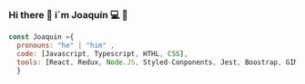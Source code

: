 ### Hi there 👋 i´m Joaquín 💻 🚀
```js
const Joaquin ={
  pronouns: "he" | "him" ,
  code: [Javascript, Typescript, HTHL, CSS],
  tools: [React, Redux, Node.JS, Styled-Conponents, Jest, Boostrap, GIMP, Inkscape],
  }
  ```
<!--
**Joaquin58/Joaquin58** is a ✨ _special_ ✨ repository because its `README.md` (this file) appears on your GitHub profile.

Here are some ideas to get you started:

- 🔭 I’m currently working on ...
- 🌱 I’m currently learning ...
- 👯 I’m looking to collaborate on ...
- 🤔 I’m looking for help with ...
- 💬 Ask me about ...
- 📫 How to reach me: ...
- 😄 Pronouns: ...
- ⚡ Fun fact: ...
-->
